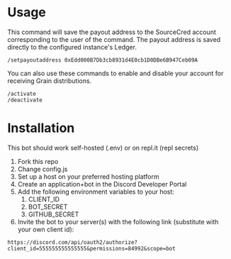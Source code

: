 # Usage
This command will save the payout address to the SourceCred account corresponding to the user of the command. The payout address is saved directly to the configured instance's Ledger.
```
/setpayoutaddress 0xEdd000B7Db3cb8931d4E0cb1D0DBe6B947Ceb09A
```

You can also use these commands to enable and disable your account for receiving Grain distributions.
```
/activate
/deactivate
```

# Installation
This bot should work self-hosted (.env) or on repl.it (repl secrets)

1. Fork this repo
1. Change config.js
1. Set up a host on your preferred hosting platform
1. Create an application+bot in the Discord Developer Portal
1. Add the following environment variables to your host:
   1. CLIENT_ID
   1. BOT_SECRET
   1. GITHUB_SECRET
1. Invite the bot to your server(s) with the following link (substitute with your own client id):
```
https://discord.com/api/oauth2/authorize?client_id=555555555555555&permissions=84992&scope=bot
```